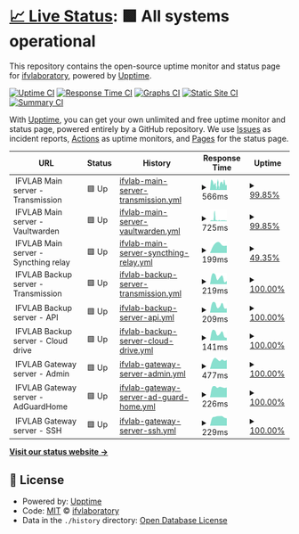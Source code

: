 # [📈 Live Status](https://status.ifvlab.com): <!--live status--> **🟩 All systems operational**

This repository contains the open-source uptime monitor and status page for [ifvlaboratory](https://status.ifvlab.com), powered by [Upptime](https://github.com/upptime/upptime).

[![Uptime CI](https://github.com/ifvlaboratory/Service-Monitor/workflows/Uptime%20CI/badge.svg)](https://github.com/ifvlaboratory/Service-Monitor/actions?query=workflow%3A%22Uptime+CI%22)
[![Response Time CI](https://github.com/ifvlaboratory/Service-Monitor/workflows/Response%20Time%20CI/badge.svg)](https://github.com/ifvlaboratory/Service-Monitor/actions?query=workflow%3A%22Response+Time+CI%22)
[![Graphs CI](https://github.com/ifvlaboratory/Service-Monitor/workflows/Graphs%20CI/badge.svg)](https://github.com/ifvlaboratory/Service-Monitor/actions?query=workflow%3A%22Graphs+CI%22)
[![Static Site CI](https://github.com/ifvlaboratory/Service-Monitor/workflows/Static%20Site%20CI/badge.svg)](https://github.com/ifvlaboratory/Service-Monitor/actions?query=workflow%3A%22Static+Site+CI%22)
[![Summary CI](https://github.com/ifvlaboratory/Service-Monitor/workflows/Summary%20CI/badge.svg)](https://github.com/ifvlaboratory/Service-Monitor/actions?query=workflow%3A%22Summary+CI%22)

With [Upptime](https://upptime.js.org), you can get your own unlimited and free uptime monitor and status page, powered entirely by a GitHub repository. We use [Issues](https://github.com/ifvlaboratory/Service-Monitor/issues) as incident reports, [Actions](https://github.com/ifvlaboratory/Service-Monitor/actions) as uptime monitors, and [Pages](https://status.ifvlab.com) for the status page.

<!--start: status pages-->
<!-- This summary is generated by Upptime (https://github.com/upptime/upptime) -->
<!-- Do not edit this manually, your changes will be overwritten -->
<!-- prettier-ignore -->
| URL | Status | History | Response Time | Uptime |
| --- | ------ | ------- | ------------- | ------ |
| <img alt="" src="https://icons.duckduckgo.com/ip3/null.ico" height="13"> IFVLAB Main server - Transmission | 🟩 Up | [ifvlab-main-server-transmission.yml](https://github.com/ifvlaboratory/Service-Monitor/commits/HEAD/history/ifvlab-main-server-transmission.yml) | <details><summary><img alt="Response time graph" src="./graphs/ifvlab-main-server-transmission/response-time-week.png" height="20"> 566ms</summary><br><a href="https://status.ifvlab.com/history/ifvlab-main-server-transmission"><img alt="Response time 679" src="https://img.shields.io/endpoint?url=https%3A%2F%2Fraw.githubusercontent.com%2Fifvlaboratory%2FService-Monitor%2FHEAD%2Fapi%2Fifvlab-main-server-transmission%2Fresponse-time.json"></a><br><a href="https://status.ifvlab.com/history/ifvlab-main-server-transmission"><img alt="24-hour response time 652" src="https://img.shields.io/endpoint?url=https%3A%2F%2Fraw.githubusercontent.com%2Fifvlaboratory%2FService-Monitor%2FHEAD%2Fapi%2Fifvlab-main-server-transmission%2Fresponse-time-day.json"></a><br><a href="https://status.ifvlab.com/history/ifvlab-main-server-transmission"><img alt="7-day response time 566" src="https://img.shields.io/endpoint?url=https%3A%2F%2Fraw.githubusercontent.com%2Fifvlaboratory%2FService-Monitor%2FHEAD%2Fapi%2Fifvlab-main-server-transmission%2Fresponse-time-week.json"></a><br><a href="https://status.ifvlab.com/history/ifvlab-main-server-transmission"><img alt="30-day response time 616" src="https://img.shields.io/endpoint?url=https%3A%2F%2Fraw.githubusercontent.com%2Fifvlaboratory%2FService-Monitor%2FHEAD%2Fapi%2Fifvlab-main-server-transmission%2Fresponse-time-month.json"></a><br><a href="https://status.ifvlab.com/history/ifvlab-main-server-transmission"><img alt="1-year response time 679" src="https://img.shields.io/endpoint?url=https%3A%2F%2Fraw.githubusercontent.com%2Fifvlaboratory%2FService-Monitor%2FHEAD%2Fapi%2Fifvlab-main-server-transmission%2Fresponse-time-year.json"></a></details> | <details><summary><a href="https://status.ifvlab.com/history/ifvlab-main-server-transmission">99.85%</a></summary><a href="https://status.ifvlab.com/history/ifvlab-main-server-transmission"><img alt="All-time uptime 93.86%" src="https://img.shields.io/endpoint?url=https%3A%2F%2Fraw.githubusercontent.com%2Fifvlaboratory%2FService-Monitor%2FHEAD%2Fapi%2Fifvlab-main-server-transmission%2Fuptime.json"></a><br><a href="https://status.ifvlab.com/history/ifvlab-main-server-transmission"><img alt="24-hour uptime 100.00%" src="https://img.shields.io/endpoint?url=https%3A%2F%2Fraw.githubusercontent.com%2Fifvlaboratory%2FService-Monitor%2FHEAD%2Fapi%2Fifvlab-main-server-transmission%2Fuptime-day.json"></a><br><a href="https://status.ifvlab.com/history/ifvlab-main-server-transmission"><img alt="7-day uptime 99.85%" src="https://img.shields.io/endpoint?url=https%3A%2F%2Fraw.githubusercontent.com%2Fifvlaboratory%2FService-Monitor%2FHEAD%2Fapi%2Fifvlab-main-server-transmission%2Fuptime-week.json"></a><br><a href="https://status.ifvlab.com/history/ifvlab-main-server-transmission"><img alt="30-day uptime 99.87%" src="https://img.shields.io/endpoint?url=https%3A%2F%2Fraw.githubusercontent.com%2Fifvlaboratory%2FService-Monitor%2FHEAD%2Fapi%2Fifvlab-main-server-transmission%2Fuptime-month.json"></a><br><a href="https://status.ifvlab.com/history/ifvlab-main-server-transmission"><img alt="1-year uptime 93.86%" src="https://img.shields.io/endpoint?url=https%3A%2F%2Fraw.githubusercontent.com%2Fifvlaboratory%2FService-Monitor%2FHEAD%2Fapi%2Fifvlab-main-server-transmission%2Fuptime-year.json"></a></details>
| <img alt="" src="https://icons.duckduckgo.com/ip3/null.ico" height="13"> IFVLAB Main server - Vaultwarden | 🟩 Up | [ifvlab-main-server-vaultwarden.yml](https://github.com/ifvlaboratory/Service-Monitor/commits/HEAD/history/ifvlab-main-server-vaultwarden.yml) | <details><summary><img alt="Response time graph" src="./graphs/ifvlab-main-server-vaultwarden/response-time-week.png" height="20"> 725ms</summary><br><a href="https://status.ifvlab.com/history/ifvlab-main-server-vaultwarden"><img alt="Response time 390" src="https://img.shields.io/endpoint?url=https%3A%2F%2Fraw.githubusercontent.com%2Fifvlaboratory%2FService-Monitor%2FHEAD%2Fapi%2Fifvlab-main-server-vaultwarden%2Fresponse-time.json"></a><br><a href="https://status.ifvlab.com/history/ifvlab-main-server-vaultwarden"><img alt="24-hour response time 354" src="https://img.shields.io/endpoint?url=https%3A%2F%2Fraw.githubusercontent.com%2Fifvlaboratory%2FService-Monitor%2FHEAD%2Fapi%2Fifvlab-main-server-vaultwarden%2Fresponse-time-day.json"></a><br><a href="https://status.ifvlab.com/history/ifvlab-main-server-vaultwarden"><img alt="7-day response time 725" src="https://img.shields.io/endpoint?url=https%3A%2F%2Fraw.githubusercontent.com%2Fifvlaboratory%2FService-Monitor%2FHEAD%2Fapi%2Fifvlab-main-server-vaultwarden%2Fresponse-time-week.json"></a><br><a href="https://status.ifvlab.com/history/ifvlab-main-server-vaultwarden"><img alt="30-day response time 521" src="https://img.shields.io/endpoint?url=https%3A%2F%2Fraw.githubusercontent.com%2Fifvlaboratory%2FService-Monitor%2FHEAD%2Fapi%2Fifvlab-main-server-vaultwarden%2Fresponse-time-month.json"></a><br><a href="https://status.ifvlab.com/history/ifvlab-main-server-vaultwarden"><img alt="1-year response time 390" src="https://img.shields.io/endpoint?url=https%3A%2F%2Fraw.githubusercontent.com%2Fifvlaboratory%2FService-Monitor%2FHEAD%2Fapi%2Fifvlab-main-server-vaultwarden%2Fresponse-time-year.json"></a></details> | <details><summary><a href="https://status.ifvlab.com/history/ifvlab-main-server-vaultwarden">99.85%</a></summary><a href="https://status.ifvlab.com/history/ifvlab-main-server-vaultwarden"><img alt="All-time uptime 99.85%" src="https://img.shields.io/endpoint?url=https%3A%2F%2Fraw.githubusercontent.com%2Fifvlaboratory%2FService-Monitor%2FHEAD%2Fapi%2Fifvlab-main-server-vaultwarden%2Fuptime.json"></a><br><a href="https://status.ifvlab.com/history/ifvlab-main-server-vaultwarden"><img alt="24-hour uptime 100.00%" src="https://img.shields.io/endpoint?url=https%3A%2F%2Fraw.githubusercontent.com%2Fifvlaboratory%2FService-Monitor%2FHEAD%2Fapi%2Fifvlab-main-server-vaultwarden%2Fuptime-day.json"></a><br><a href="https://status.ifvlab.com/history/ifvlab-main-server-vaultwarden"><img alt="7-day uptime 99.85%" src="https://img.shields.io/endpoint?url=https%3A%2F%2Fraw.githubusercontent.com%2Fifvlaboratory%2FService-Monitor%2FHEAD%2Fapi%2Fifvlab-main-server-vaultwarden%2Fuptime-week.json"></a><br><a href="https://status.ifvlab.com/history/ifvlab-main-server-vaultwarden"><img alt="30-day uptime 99.87%" src="https://img.shields.io/endpoint?url=https%3A%2F%2Fraw.githubusercontent.com%2Fifvlaboratory%2FService-Monitor%2FHEAD%2Fapi%2Fifvlab-main-server-vaultwarden%2Fuptime-month.json"></a><br><a href="https://status.ifvlab.com/history/ifvlab-main-server-vaultwarden"><img alt="1-year uptime 99.85%" src="https://img.shields.io/endpoint?url=https%3A%2F%2Fraw.githubusercontent.com%2Fifvlaboratory%2FService-Monitor%2FHEAD%2Fapi%2Fifvlab-main-server-vaultwarden%2Fuptime-year.json"></a></details>
| <img alt="" src="https://icons.duckduckgo.com/ip3/null.ico" height="13"> IFVLAB Main server - Syncthing relay | 🟩 Up | [ifvlab-main-server-syncthing-relay.yml](https://github.com/ifvlaboratory/Service-Monitor/commits/HEAD/history/ifvlab-main-server-syncthing-relay.yml) | <details><summary><img alt="Response time graph" src="./graphs/ifvlab-main-server-syncthing-relay/response-time-week.png" height="20"> 199ms</summary><br><a href="https://status.ifvlab.com/history/ifvlab-main-server-syncthing-relay"><img alt="Response time 229" src="https://img.shields.io/endpoint?url=https%3A%2F%2Fraw.githubusercontent.com%2Fifvlaboratory%2FService-Monitor%2FHEAD%2Fapi%2Fifvlab-main-server-syncthing-relay%2Fresponse-time.json"></a><br><a href="https://status.ifvlab.com/history/ifvlab-main-server-syncthing-relay"><img alt="24-hour response time 243" src="https://img.shields.io/endpoint?url=https%3A%2F%2Fraw.githubusercontent.com%2Fifvlaboratory%2FService-Monitor%2FHEAD%2Fapi%2Fifvlab-main-server-syncthing-relay%2Fresponse-time-day.json"></a><br><a href="https://status.ifvlab.com/history/ifvlab-main-server-syncthing-relay"><img alt="7-day response time 199" src="https://img.shields.io/endpoint?url=https%3A%2F%2Fraw.githubusercontent.com%2Fifvlaboratory%2FService-Monitor%2FHEAD%2Fapi%2Fifvlab-main-server-syncthing-relay%2Fresponse-time-week.json"></a><br><a href="https://status.ifvlab.com/history/ifvlab-main-server-syncthing-relay"><img alt="30-day response time 198" src="https://img.shields.io/endpoint?url=https%3A%2F%2Fraw.githubusercontent.com%2Fifvlaboratory%2FService-Monitor%2FHEAD%2Fapi%2Fifvlab-main-server-syncthing-relay%2Fresponse-time-month.json"></a><br><a href="https://status.ifvlab.com/history/ifvlab-main-server-syncthing-relay"><img alt="1-year response time 229" src="https://img.shields.io/endpoint?url=https%3A%2F%2Fraw.githubusercontent.com%2Fifvlaboratory%2FService-Monitor%2FHEAD%2Fapi%2Fifvlab-main-server-syncthing-relay%2Fresponse-time-year.json"></a></details> | <details><summary><a href="https://status.ifvlab.com/history/ifvlab-main-server-syncthing-relay">49.35%</a></summary><a href="https://status.ifvlab.com/history/ifvlab-main-server-syncthing-relay"><img alt="All-time uptime 51.41%" src="https://img.shields.io/endpoint?url=https%3A%2F%2Fraw.githubusercontent.com%2Fifvlaboratory%2FService-Monitor%2FHEAD%2Fapi%2Fifvlab-main-server-syncthing-relay%2Fuptime.json"></a><br><a href="https://status.ifvlab.com/history/ifvlab-main-server-syncthing-relay"><img alt="24-hour uptime 100.00%" src="https://img.shields.io/endpoint?url=https%3A%2F%2Fraw.githubusercontent.com%2Fifvlaboratory%2FService-Monitor%2FHEAD%2Fapi%2Fifvlab-main-server-syncthing-relay%2Fuptime-day.json"></a><br><a href="https://status.ifvlab.com/history/ifvlab-main-server-syncthing-relay"><img alt="7-day uptime 49.35%" src="https://img.shields.io/endpoint?url=https%3A%2F%2Fraw.githubusercontent.com%2Fifvlaboratory%2FService-Monitor%2FHEAD%2Fapi%2Fifvlab-main-server-syncthing-relay%2Fuptime-week.json"></a><br><a href="https://status.ifvlab.com/history/ifvlab-main-server-syncthing-relay"><img alt="30-day uptime 9.61%" src="https://img.shields.io/endpoint?url=https%3A%2F%2Fraw.githubusercontent.com%2Fifvlaboratory%2FService-Monitor%2FHEAD%2Fapi%2Fifvlab-main-server-syncthing-relay%2Fuptime-month.json"></a><br><a href="https://status.ifvlab.com/history/ifvlab-main-server-syncthing-relay"><img alt="1-year uptime 51.41%" src="https://img.shields.io/endpoint?url=https%3A%2F%2Fraw.githubusercontent.com%2Fifvlaboratory%2FService-Monitor%2FHEAD%2Fapi%2Fifvlab-main-server-syncthing-relay%2Fuptime-year.json"></a></details>
| <img alt="" src="https://icons.duckduckgo.com/ip3/null.ico" height="13"> IFVLAB Backup server - Transmission | 🟩 Up | [ifvlab-backup-server-transmission.yml](https://github.com/ifvlaboratory/Service-Monitor/commits/HEAD/history/ifvlab-backup-server-transmission.yml) | <details><summary><img alt="Response time graph" src="./graphs/ifvlab-backup-server-transmission/response-time-week.png" height="20"> 219ms</summary><br><a href="https://status.ifvlab.com/history/ifvlab-backup-server-transmission"><img alt="Response time 249" src="https://img.shields.io/endpoint?url=https%3A%2F%2Fraw.githubusercontent.com%2Fifvlaboratory%2FService-Monitor%2FHEAD%2Fapi%2Fifvlab-backup-server-transmission%2Fresponse-time.json"></a><br><a href="https://status.ifvlab.com/history/ifvlab-backup-server-transmission"><img alt="24-hour response time 328" src="https://img.shields.io/endpoint?url=https%3A%2F%2Fraw.githubusercontent.com%2Fifvlaboratory%2FService-Monitor%2FHEAD%2Fapi%2Fifvlab-backup-server-transmission%2Fresponse-time-day.json"></a><br><a href="https://status.ifvlab.com/history/ifvlab-backup-server-transmission"><img alt="7-day response time 219" src="https://img.shields.io/endpoint?url=https%3A%2F%2Fraw.githubusercontent.com%2Fifvlaboratory%2FService-Monitor%2FHEAD%2Fapi%2Fifvlab-backup-server-transmission%2Fresponse-time-week.json"></a><br><a href="https://status.ifvlab.com/history/ifvlab-backup-server-transmission"><img alt="30-day response time 264" src="https://img.shields.io/endpoint?url=https%3A%2F%2Fraw.githubusercontent.com%2Fifvlaboratory%2FService-Monitor%2FHEAD%2Fapi%2Fifvlab-backup-server-transmission%2Fresponse-time-month.json"></a><br><a href="https://status.ifvlab.com/history/ifvlab-backup-server-transmission"><img alt="1-year response time 249" src="https://img.shields.io/endpoint?url=https%3A%2F%2Fraw.githubusercontent.com%2Fifvlaboratory%2FService-Monitor%2FHEAD%2Fapi%2Fifvlab-backup-server-transmission%2Fresponse-time-year.json"></a></details> | <details><summary><a href="https://status.ifvlab.com/history/ifvlab-backup-server-transmission">100.00%</a></summary><a href="https://status.ifvlab.com/history/ifvlab-backup-server-transmission"><img alt="All-time uptime 98.69%" src="https://img.shields.io/endpoint?url=https%3A%2F%2Fraw.githubusercontent.com%2Fifvlaboratory%2FService-Monitor%2FHEAD%2Fapi%2Fifvlab-backup-server-transmission%2Fuptime.json"></a><br><a href="https://status.ifvlab.com/history/ifvlab-backup-server-transmission"><img alt="24-hour uptime 100.00%" src="https://img.shields.io/endpoint?url=https%3A%2F%2Fraw.githubusercontent.com%2Fifvlaboratory%2FService-Monitor%2FHEAD%2Fapi%2Fifvlab-backup-server-transmission%2Fuptime-day.json"></a><br><a href="https://status.ifvlab.com/history/ifvlab-backup-server-transmission"><img alt="7-day uptime 100.00%" src="https://img.shields.io/endpoint?url=https%3A%2F%2Fraw.githubusercontent.com%2Fifvlaboratory%2FService-Monitor%2FHEAD%2Fapi%2Fifvlab-backup-server-transmission%2Fuptime-week.json"></a><br><a href="https://status.ifvlab.com/history/ifvlab-backup-server-transmission"><img alt="30-day uptime 99.94%" src="https://img.shields.io/endpoint?url=https%3A%2F%2Fraw.githubusercontent.com%2Fifvlaboratory%2FService-Monitor%2FHEAD%2Fapi%2Fifvlab-backup-server-transmission%2Fuptime-month.json"></a><br><a href="https://status.ifvlab.com/history/ifvlab-backup-server-transmission"><img alt="1-year uptime 98.69%" src="https://img.shields.io/endpoint?url=https%3A%2F%2Fraw.githubusercontent.com%2Fifvlaboratory%2FService-Monitor%2FHEAD%2Fapi%2Fifvlab-backup-server-transmission%2Fuptime-year.json"></a></details>
| <img alt="" src="https://icons.duckduckgo.com/ip3/null.ico" height="13"> IFVLAB Backup server - API | 🟩 Up | [ifvlab-backup-server-api.yml](https://github.com/ifvlaboratory/Service-Monitor/commits/HEAD/history/ifvlab-backup-server-api.yml) | <details><summary><img alt="Response time graph" src="./graphs/ifvlab-backup-server-api/response-time-week.png" height="20"> 209ms</summary><br><a href="https://status.ifvlab.com/history/ifvlab-backup-server-api"><img alt="Response time 253" src="https://img.shields.io/endpoint?url=https%3A%2F%2Fraw.githubusercontent.com%2Fifvlaboratory%2FService-Monitor%2FHEAD%2Fapi%2Fifvlab-backup-server-api%2Fresponse-time.json"></a><br><a href="https://status.ifvlab.com/history/ifvlab-backup-server-api"><img alt="24-hour response time 287" src="https://img.shields.io/endpoint?url=https%3A%2F%2Fraw.githubusercontent.com%2Fifvlaboratory%2FService-Monitor%2FHEAD%2Fapi%2Fifvlab-backup-server-api%2Fresponse-time-day.json"></a><br><a href="https://status.ifvlab.com/history/ifvlab-backup-server-api"><img alt="7-day response time 209" src="https://img.shields.io/endpoint?url=https%3A%2F%2Fraw.githubusercontent.com%2Fifvlaboratory%2FService-Monitor%2FHEAD%2Fapi%2Fifvlab-backup-server-api%2Fresponse-time-week.json"></a><br><a href="https://status.ifvlab.com/history/ifvlab-backup-server-api"><img alt="30-day response time 264" src="https://img.shields.io/endpoint?url=https%3A%2F%2Fraw.githubusercontent.com%2Fifvlaboratory%2FService-Monitor%2FHEAD%2Fapi%2Fifvlab-backup-server-api%2Fresponse-time-month.json"></a><br><a href="https://status.ifvlab.com/history/ifvlab-backup-server-api"><img alt="1-year response time 253" src="https://img.shields.io/endpoint?url=https%3A%2F%2Fraw.githubusercontent.com%2Fifvlaboratory%2FService-Monitor%2FHEAD%2Fapi%2Fifvlab-backup-server-api%2Fresponse-time-year.json"></a></details> | <details><summary><a href="https://status.ifvlab.com/history/ifvlab-backup-server-api">100.00%</a></summary><a href="https://status.ifvlab.com/history/ifvlab-backup-server-api"><img alt="All-time uptime 98.69%" src="https://img.shields.io/endpoint?url=https%3A%2F%2Fraw.githubusercontent.com%2Fifvlaboratory%2FService-Monitor%2FHEAD%2Fapi%2Fifvlab-backup-server-api%2Fuptime.json"></a><br><a href="https://status.ifvlab.com/history/ifvlab-backup-server-api"><img alt="24-hour uptime 100.00%" src="https://img.shields.io/endpoint?url=https%3A%2F%2Fraw.githubusercontent.com%2Fifvlaboratory%2FService-Monitor%2FHEAD%2Fapi%2Fifvlab-backup-server-api%2Fuptime-day.json"></a><br><a href="https://status.ifvlab.com/history/ifvlab-backup-server-api"><img alt="7-day uptime 100.00%" src="https://img.shields.io/endpoint?url=https%3A%2F%2Fraw.githubusercontent.com%2Fifvlaboratory%2FService-Monitor%2FHEAD%2Fapi%2Fifvlab-backup-server-api%2Fuptime-week.json"></a><br><a href="https://status.ifvlab.com/history/ifvlab-backup-server-api"><img alt="30-day uptime 99.95%" src="https://img.shields.io/endpoint?url=https%3A%2F%2Fraw.githubusercontent.com%2Fifvlaboratory%2FService-Monitor%2FHEAD%2Fapi%2Fifvlab-backup-server-api%2Fuptime-month.json"></a><br><a href="https://status.ifvlab.com/history/ifvlab-backup-server-api"><img alt="1-year uptime 98.69%" src="https://img.shields.io/endpoint?url=https%3A%2F%2Fraw.githubusercontent.com%2Fifvlaboratory%2FService-Monitor%2FHEAD%2Fapi%2Fifvlab-backup-server-api%2Fuptime-year.json"></a></details>
| <img alt="" src="https://icons.duckduckgo.com/ip3/null.ico" height="13"> IFVLAB Backup server - Cloud drive | 🟩 Up | [ifvlab-backup-server-cloud-drive.yml](https://github.com/ifvlaboratory/Service-Monitor/commits/HEAD/history/ifvlab-backup-server-cloud-drive.yml) | <details><summary><img alt="Response time graph" src="./graphs/ifvlab-backup-server-cloud-drive/response-time-week.png" height="20"> 141ms</summary><br><a href="https://status.ifvlab.com/history/ifvlab-backup-server-cloud-drive"><img alt="Response time 209" src="https://img.shields.io/endpoint?url=https%3A%2F%2Fraw.githubusercontent.com%2Fifvlaboratory%2FService-Monitor%2FHEAD%2Fapi%2Fifvlab-backup-server-cloud-drive%2Fresponse-time.json"></a><br><a href="https://status.ifvlab.com/history/ifvlab-backup-server-cloud-drive"><img alt="24-hour response time 201" src="https://img.shields.io/endpoint?url=https%3A%2F%2Fraw.githubusercontent.com%2Fifvlaboratory%2FService-Monitor%2FHEAD%2Fapi%2Fifvlab-backup-server-cloud-drive%2Fresponse-time-day.json"></a><br><a href="https://status.ifvlab.com/history/ifvlab-backup-server-cloud-drive"><img alt="7-day response time 141" src="https://img.shields.io/endpoint?url=https%3A%2F%2Fraw.githubusercontent.com%2Fifvlaboratory%2FService-Monitor%2FHEAD%2Fapi%2Fifvlab-backup-server-cloud-drive%2Fresponse-time-week.json"></a><br><a href="https://status.ifvlab.com/history/ifvlab-backup-server-cloud-drive"><img alt="30-day response time 169" src="https://img.shields.io/endpoint?url=https%3A%2F%2Fraw.githubusercontent.com%2Fifvlaboratory%2FService-Monitor%2FHEAD%2Fapi%2Fifvlab-backup-server-cloud-drive%2Fresponse-time-month.json"></a><br><a href="https://status.ifvlab.com/history/ifvlab-backup-server-cloud-drive"><img alt="1-year response time 209" src="https://img.shields.io/endpoint?url=https%3A%2F%2Fraw.githubusercontent.com%2Fifvlaboratory%2FService-Monitor%2FHEAD%2Fapi%2Fifvlab-backup-server-cloud-drive%2Fresponse-time-year.json"></a></details> | <details><summary><a href="https://status.ifvlab.com/history/ifvlab-backup-server-cloud-drive">100.00%</a></summary><a href="https://status.ifvlab.com/history/ifvlab-backup-server-cloud-drive"><img alt="All-time uptime 98.69%" src="https://img.shields.io/endpoint?url=https%3A%2F%2Fraw.githubusercontent.com%2Fifvlaboratory%2FService-Monitor%2FHEAD%2Fapi%2Fifvlab-backup-server-cloud-drive%2Fuptime.json"></a><br><a href="https://status.ifvlab.com/history/ifvlab-backup-server-cloud-drive"><img alt="24-hour uptime 100.00%" src="https://img.shields.io/endpoint?url=https%3A%2F%2Fraw.githubusercontent.com%2Fifvlaboratory%2FService-Monitor%2FHEAD%2Fapi%2Fifvlab-backup-server-cloud-drive%2Fuptime-day.json"></a><br><a href="https://status.ifvlab.com/history/ifvlab-backup-server-cloud-drive"><img alt="7-day uptime 100.00%" src="https://img.shields.io/endpoint?url=https%3A%2F%2Fraw.githubusercontent.com%2Fifvlaboratory%2FService-Monitor%2FHEAD%2Fapi%2Fifvlab-backup-server-cloud-drive%2Fuptime-week.json"></a><br><a href="https://status.ifvlab.com/history/ifvlab-backup-server-cloud-drive"><img alt="30-day uptime 99.95%" src="https://img.shields.io/endpoint?url=https%3A%2F%2Fraw.githubusercontent.com%2Fifvlaboratory%2FService-Monitor%2FHEAD%2Fapi%2Fifvlab-backup-server-cloud-drive%2Fuptime-month.json"></a><br><a href="https://status.ifvlab.com/history/ifvlab-backup-server-cloud-drive"><img alt="1-year uptime 98.69%" src="https://img.shields.io/endpoint?url=https%3A%2F%2Fraw.githubusercontent.com%2Fifvlaboratory%2FService-Monitor%2FHEAD%2Fapi%2Fifvlab-backup-server-cloud-drive%2Fuptime-year.json"></a></details>
| <img alt="" src="https://icons.duckduckgo.com/ip3/null.ico" height="13"> IFVLAB Gateway server - Admin | 🟩 Up | [ifvlab-gateway-server-admin.yml](https://github.com/ifvlaboratory/Service-Monitor/commits/HEAD/history/ifvlab-gateway-server-admin.yml) | <details><summary><img alt="Response time graph" src="./graphs/ifvlab-gateway-server-admin/response-time-week.png" height="20"> 477ms</summary><br><a href="https://status.ifvlab.com/history/ifvlab-gateway-server-admin"><img alt="Response time 464" src="https://img.shields.io/endpoint?url=https%3A%2F%2Fraw.githubusercontent.com%2Fifvlaboratory%2FService-Monitor%2FHEAD%2Fapi%2Fifvlab-gateway-server-admin%2Fresponse-time.json"></a><br><a href="https://status.ifvlab.com/history/ifvlab-gateway-server-admin"><img alt="24-hour response time 444" src="https://img.shields.io/endpoint?url=https%3A%2F%2Fraw.githubusercontent.com%2Fifvlaboratory%2FService-Monitor%2FHEAD%2Fapi%2Fifvlab-gateway-server-admin%2Fresponse-time-day.json"></a><br><a href="https://status.ifvlab.com/history/ifvlab-gateway-server-admin"><img alt="7-day response time 477" src="https://img.shields.io/endpoint?url=https%3A%2F%2Fraw.githubusercontent.com%2Fifvlaboratory%2FService-Monitor%2FHEAD%2Fapi%2Fifvlab-gateway-server-admin%2Fresponse-time-week.json"></a><br><a href="https://status.ifvlab.com/history/ifvlab-gateway-server-admin"><img alt="30-day response time 455" src="https://img.shields.io/endpoint?url=https%3A%2F%2Fraw.githubusercontent.com%2Fifvlaboratory%2FService-Monitor%2FHEAD%2Fapi%2Fifvlab-gateway-server-admin%2Fresponse-time-month.json"></a><br><a href="https://status.ifvlab.com/history/ifvlab-gateway-server-admin"><img alt="1-year response time 464" src="https://img.shields.io/endpoint?url=https%3A%2F%2Fraw.githubusercontent.com%2Fifvlaboratory%2FService-Monitor%2FHEAD%2Fapi%2Fifvlab-gateway-server-admin%2Fresponse-time-year.json"></a></details> | <details><summary><a href="https://status.ifvlab.com/history/ifvlab-gateway-server-admin">100.00%</a></summary><a href="https://status.ifvlab.com/history/ifvlab-gateway-server-admin"><img alt="All-time uptime 100.00%" src="https://img.shields.io/endpoint?url=https%3A%2F%2Fraw.githubusercontent.com%2Fifvlaboratory%2FService-Monitor%2FHEAD%2Fapi%2Fifvlab-gateway-server-admin%2Fuptime.json"></a><br><a href="https://status.ifvlab.com/history/ifvlab-gateway-server-admin"><img alt="24-hour uptime 100.00%" src="https://img.shields.io/endpoint?url=https%3A%2F%2Fraw.githubusercontent.com%2Fifvlaboratory%2FService-Monitor%2FHEAD%2Fapi%2Fifvlab-gateway-server-admin%2Fuptime-day.json"></a><br><a href="https://status.ifvlab.com/history/ifvlab-gateway-server-admin"><img alt="7-day uptime 100.00%" src="https://img.shields.io/endpoint?url=https%3A%2F%2Fraw.githubusercontent.com%2Fifvlaboratory%2FService-Monitor%2FHEAD%2Fapi%2Fifvlab-gateway-server-admin%2Fuptime-week.json"></a><br><a href="https://status.ifvlab.com/history/ifvlab-gateway-server-admin"><img alt="30-day uptime 100.00%" src="https://img.shields.io/endpoint?url=https%3A%2F%2Fraw.githubusercontent.com%2Fifvlaboratory%2FService-Monitor%2FHEAD%2Fapi%2Fifvlab-gateway-server-admin%2Fuptime-month.json"></a><br><a href="https://status.ifvlab.com/history/ifvlab-gateway-server-admin"><img alt="1-year uptime 100.00%" src="https://img.shields.io/endpoint?url=https%3A%2F%2Fraw.githubusercontent.com%2Fifvlaboratory%2FService-Monitor%2FHEAD%2Fapi%2Fifvlab-gateway-server-admin%2Fuptime-year.json"></a></details>
| <img alt="" src="https://icons.duckduckgo.com/ip3/null.ico" height="13"> IFVLAB Gateway server - AdGuardHome | 🟩 Up | [ifvlab-gateway-server-ad-guard-home.yml](https://github.com/ifvlaboratory/Service-Monitor/commits/HEAD/history/ifvlab-gateway-server-ad-guard-home.yml) | <details><summary><img alt="Response time graph" src="./graphs/ifvlab-gateway-server-ad-guard-home/response-time-week.png" height="20"> 226ms</summary><br><a href="https://status.ifvlab.com/history/ifvlab-gateway-server-ad-guard-home"><img alt="Response time 244" src="https://img.shields.io/endpoint?url=https%3A%2F%2Fraw.githubusercontent.com%2Fifvlaboratory%2FService-Monitor%2FHEAD%2Fapi%2Fifvlab-gateway-server-ad-guard-home%2Fresponse-time.json"></a><br><a href="https://status.ifvlab.com/history/ifvlab-gateway-server-ad-guard-home"><img alt="24-hour response time 250" src="https://img.shields.io/endpoint?url=https%3A%2F%2Fraw.githubusercontent.com%2Fifvlaboratory%2FService-Monitor%2FHEAD%2Fapi%2Fifvlab-gateway-server-ad-guard-home%2Fresponse-time-day.json"></a><br><a href="https://status.ifvlab.com/history/ifvlab-gateway-server-ad-guard-home"><img alt="7-day response time 226" src="https://img.shields.io/endpoint?url=https%3A%2F%2Fraw.githubusercontent.com%2Fifvlaboratory%2FService-Monitor%2FHEAD%2Fapi%2Fifvlab-gateway-server-ad-guard-home%2Fresponse-time-week.json"></a><br><a href="https://status.ifvlab.com/history/ifvlab-gateway-server-ad-guard-home"><img alt="30-day response time 233" src="https://img.shields.io/endpoint?url=https%3A%2F%2Fraw.githubusercontent.com%2Fifvlaboratory%2FService-Monitor%2FHEAD%2Fapi%2Fifvlab-gateway-server-ad-guard-home%2Fresponse-time-month.json"></a><br><a href="https://status.ifvlab.com/history/ifvlab-gateway-server-ad-guard-home"><img alt="1-year response time 244" src="https://img.shields.io/endpoint?url=https%3A%2F%2Fraw.githubusercontent.com%2Fifvlaboratory%2FService-Monitor%2FHEAD%2Fapi%2Fifvlab-gateway-server-ad-guard-home%2Fresponse-time-year.json"></a></details> | <details><summary><a href="https://status.ifvlab.com/history/ifvlab-gateway-server-ad-guard-home">100.00%</a></summary><a href="https://status.ifvlab.com/history/ifvlab-gateway-server-ad-guard-home"><img alt="All-time uptime 100.00%" src="https://img.shields.io/endpoint?url=https%3A%2F%2Fraw.githubusercontent.com%2Fifvlaboratory%2FService-Monitor%2FHEAD%2Fapi%2Fifvlab-gateway-server-ad-guard-home%2Fuptime.json"></a><br><a href="https://status.ifvlab.com/history/ifvlab-gateway-server-ad-guard-home"><img alt="24-hour uptime 100.00%" src="https://img.shields.io/endpoint?url=https%3A%2F%2Fraw.githubusercontent.com%2Fifvlaboratory%2FService-Monitor%2FHEAD%2Fapi%2Fifvlab-gateway-server-ad-guard-home%2Fuptime-day.json"></a><br><a href="https://status.ifvlab.com/history/ifvlab-gateway-server-ad-guard-home"><img alt="7-day uptime 100.00%" src="https://img.shields.io/endpoint?url=https%3A%2F%2Fraw.githubusercontent.com%2Fifvlaboratory%2FService-Monitor%2FHEAD%2Fapi%2Fifvlab-gateway-server-ad-guard-home%2Fuptime-week.json"></a><br><a href="https://status.ifvlab.com/history/ifvlab-gateway-server-ad-guard-home"><img alt="30-day uptime 100.00%" src="https://img.shields.io/endpoint?url=https%3A%2F%2Fraw.githubusercontent.com%2Fifvlaboratory%2FService-Monitor%2FHEAD%2Fapi%2Fifvlab-gateway-server-ad-guard-home%2Fuptime-month.json"></a><br><a href="https://status.ifvlab.com/history/ifvlab-gateway-server-ad-guard-home"><img alt="1-year uptime 100.00%" src="https://img.shields.io/endpoint?url=https%3A%2F%2Fraw.githubusercontent.com%2Fifvlaboratory%2FService-Monitor%2FHEAD%2Fapi%2Fifvlab-gateway-server-ad-guard-home%2Fuptime-year.json"></a></details>
| <img alt="" src="https://icons.duckduckgo.com/ip3/null.ico" height="13"> IFVLAB Gateway server - SSH | 🟩 Up | [ifvlab-gateway-server-ssh.yml](https://github.com/ifvlaboratory/Service-Monitor/commits/HEAD/history/ifvlab-gateway-server-ssh.yml) | <details><summary><img alt="Response time graph" src="./graphs/ifvlab-gateway-server-ssh/response-time-week.png" height="20"> 229ms</summary><br><a href="https://status.ifvlab.com/history/ifvlab-gateway-server-ssh"><img alt="Response time 242" src="https://img.shields.io/endpoint?url=https%3A%2F%2Fraw.githubusercontent.com%2Fifvlaboratory%2FService-Monitor%2FHEAD%2Fapi%2Fifvlab-gateway-server-ssh%2Fresponse-time.json"></a><br><a href="https://status.ifvlab.com/history/ifvlab-gateway-server-ssh"><img alt="24-hour response time 204" src="https://img.shields.io/endpoint?url=https%3A%2F%2Fraw.githubusercontent.com%2Fifvlaboratory%2FService-Monitor%2FHEAD%2Fapi%2Fifvlab-gateway-server-ssh%2Fresponse-time-day.json"></a><br><a href="https://status.ifvlab.com/history/ifvlab-gateway-server-ssh"><img alt="7-day response time 229" src="https://img.shields.io/endpoint?url=https%3A%2F%2Fraw.githubusercontent.com%2Fifvlaboratory%2FService-Monitor%2FHEAD%2Fapi%2Fifvlab-gateway-server-ssh%2Fresponse-time-week.json"></a><br><a href="https://status.ifvlab.com/history/ifvlab-gateway-server-ssh"><img alt="30-day response time 232" src="https://img.shields.io/endpoint?url=https%3A%2F%2Fraw.githubusercontent.com%2Fifvlaboratory%2FService-Monitor%2FHEAD%2Fapi%2Fifvlab-gateway-server-ssh%2Fresponse-time-month.json"></a><br><a href="https://status.ifvlab.com/history/ifvlab-gateway-server-ssh"><img alt="1-year response time 242" src="https://img.shields.io/endpoint?url=https%3A%2F%2Fraw.githubusercontent.com%2Fifvlaboratory%2FService-Monitor%2FHEAD%2Fapi%2Fifvlab-gateway-server-ssh%2Fresponse-time-year.json"></a></details> | <details><summary><a href="https://status.ifvlab.com/history/ifvlab-gateway-server-ssh">100.00%</a></summary><a href="https://status.ifvlab.com/history/ifvlab-gateway-server-ssh"><img alt="All-time uptime 100.00%" src="https://img.shields.io/endpoint?url=https%3A%2F%2Fraw.githubusercontent.com%2Fifvlaboratory%2FService-Monitor%2FHEAD%2Fapi%2Fifvlab-gateway-server-ssh%2Fuptime.json"></a><br><a href="https://status.ifvlab.com/history/ifvlab-gateway-server-ssh"><img alt="24-hour uptime 100.00%" src="https://img.shields.io/endpoint?url=https%3A%2F%2Fraw.githubusercontent.com%2Fifvlaboratory%2FService-Monitor%2FHEAD%2Fapi%2Fifvlab-gateway-server-ssh%2Fuptime-day.json"></a><br><a href="https://status.ifvlab.com/history/ifvlab-gateway-server-ssh"><img alt="7-day uptime 100.00%" src="https://img.shields.io/endpoint?url=https%3A%2F%2Fraw.githubusercontent.com%2Fifvlaboratory%2FService-Monitor%2FHEAD%2Fapi%2Fifvlab-gateway-server-ssh%2Fuptime-week.json"></a><br><a href="https://status.ifvlab.com/history/ifvlab-gateway-server-ssh"><img alt="30-day uptime 100.00%" src="https://img.shields.io/endpoint?url=https%3A%2F%2Fraw.githubusercontent.com%2Fifvlaboratory%2FService-Monitor%2FHEAD%2Fapi%2Fifvlab-gateway-server-ssh%2Fuptime-month.json"></a><br><a href="https://status.ifvlab.com/history/ifvlab-gateway-server-ssh"><img alt="1-year uptime 100.00%" src="https://img.shields.io/endpoint?url=https%3A%2F%2Fraw.githubusercontent.com%2Fifvlaboratory%2FService-Monitor%2FHEAD%2Fapi%2Fifvlab-gateway-server-ssh%2Fuptime-year.json"></a></details>

<!--end: status pages-->

[**Visit our status website →**](https://status.ifvlab.com)

## 📄 License

- Powered by: [Upptime](https://github.com/upptime/upptime)
- Code: [MIT](./LICENSE) © [ifvlaboratory](https://status.ifvlab.com)
- Data in the `./history` directory: [Open Database License](https://opendatacommons.org/licenses/odbl/1-0/)
